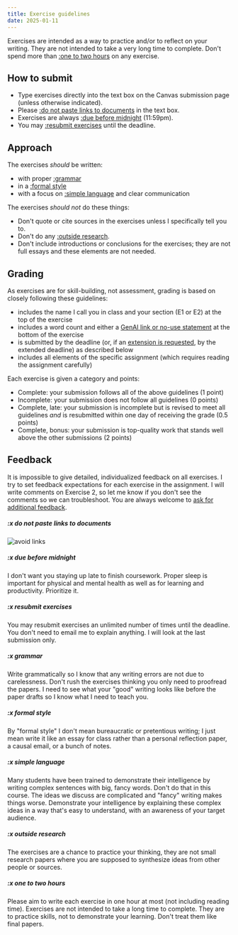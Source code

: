 ```yaml
---
title: Exercise guidelines
date: 2025-01-11
---
```


Exercises are intended as a way to practice and/or to reflect on your writing. They are not intended to take a very long time to complete. Don't spend more than [:one to two hours](#x-one-to-two-hours) on any exercise.

## How to submit

- Type exercises directly into the text box on the Canvas submission page (unless otherwise indicated).
- Please [:do not paste links to documents](#x-do-not-paste-links-to-documents) in the text box.
- Exercises are always [:due before midnight](#x-due-before-midnight) (11:59pm).
- You may [:resubmit exercises](#x-resubmit-exercises) until the deadline.

## Approach

The exercises _should_ be written:

- with proper [:grammar](#x-grammar)
- in a [:formal style](#x-formal-style)
- with a focus on [:simple language](#x-simple-language) and clear communication

The exercises _should not_ do these things:

- Don't quote or cite sources in the exercises unless I specifically tell you to.
- Don't do any [:outside research](#x-outside-research).
- Don't include introductions or conclusions for the exercises; they are not full essays and these elements are not needed.

## Grading

As exercises are for skill-building, not assessment, grading is based on closely following these guidelines:

- includes the name I call you in class and your section (E1 or E2) at the top of the exercise
- includes a word count and either a [GenAI link or no-use statement](/course-ntw2029/course-info/gen-ai-policy) at the bottom of the exercise
- is submitted by the deadline (or, if an [extension is requested](/course-ntw2029/course-info/extensions), by the extended deadline) as described below
- includes all elements of the specific assignment (which requires reading the assignment carefully)

Each exercise is given a category and points:

- Complete: your submission follows all of the above guidelines (1 point)
- Incomplete: your submission does not follow all guidelines (0 points)
- Complete, late: your submission is incomplete but is revised to meet all guidelines _and_ is resubmitted within one day of receiving the grade (0.5 points)
- Complete, bonus: your submission is top-quality work that stands well above the other submissions (2 points)

## Feedback

It is impossible to give detailed, individualized feedback on all exercises. I try to set feedback expectations for each exercise in the assignment. I will write comments on Exercise 2, so let me know if you don't see the comments so we can troubleshoot. You are always welcome to [ask for additional feedback](/course-ntw2029/course-info/need-help).

##### :x do not  paste links to documents

![avoid links](/images/link-to-file.png)

##### :x due before midnight

I don't want you staying up late to finish coursework. Proper sleep is important for physical and mental health as well as for learning and productivity. Prioritize it.

##### :x resubmit exercises

You may resubmit exercises an unlimited number of times until the deadline. You don't need to email me to explain anything. I will look at the last submission only.

##### :x grammar

Write grammatically so I know that any writing errors are not due to carelessness. Don't rush the exercises thinking you only need to proofread the papers. I need to see what your "good" writing looks like before the paper drafts so I know what I need to teach you.

##### :x formal style

By "formal style" I don't mean bureaucratic or pretentious writing; I just mean write it like an essay for class rather than a personal reflection paper, a causal email, or a bunch of notes.

##### :x simple language

Many students have been trained to demonstrate their intelligence by writing complex sentences with big, fancy words. Don't do that in this course. The ideas we discuss are complicated and "fancy" writing makes things worse. Demonstrate your intelligence by explaining these complex ideas in a way that's easy to understand, with an awareness of your target audience.

##### :x outside research

The exercises are a chance to practice your thinking, they are not small research papers where you are supposed to synthesize ideas from other people or sources.

##### :x one to two hours

Please aim to write each exercise in one hour at most (not including reading time). Exercises are not intended to take a long time to complete. They are to practice skills, not to demonstrate your learning. Don't treat them like final papers.
